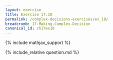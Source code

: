 ```yaml
---
layout: exercise
title: Exercise 17.10
permalink: /complex-decisions-exercises/ex_10/
breadcrumb: 17-Making-Complex-Decision
canonical_id: ch17ex10
---
```


{% include mathjax_support %}
<div id="hiddden">{% include_relative question.md %}</div>